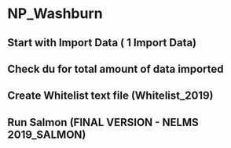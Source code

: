 # NP_Washburn

## Start with Import Data ( 1 Import Data) 
## Check du for total amount of data imported 
## Create Whitelist text file (Whitelist_2019) 
## Run Salmon (FINAL VERSION - NELMS 2019_SALMON) 
